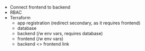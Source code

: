 
- Connect frontend to backend
- RBAC
- Terraform
    - app registration (redirect secondary, as it requires frontend)
    - database
    - backend (/w env vars, requires database)
    - frontend (/w env vars)
    - backend <> frontend link


